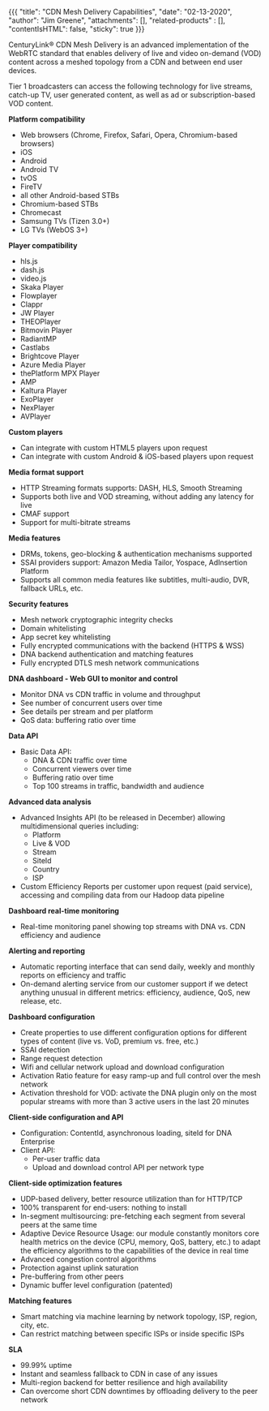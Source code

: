 {{{
  "title": "CDN Mesh Delivery Capabilities",
  "date": "02-13-2020",
  "author": "Jim Greene",
  "attachments": [],
  "related-products" : [],
  "contentIsHTML": false,
  "sticky": true
}}}

CenturyLink® CDN Mesh Delivery is an advanced implementation of the WebRTC standard that enables delivery of live and video on-demand (VOD) content across a meshed topology from a CDN and between end user devices.

Tier 1 broadcasters can access the following technology for live streams, catch-up TV, user generated content, as well as ad or subscription-based VOD content.

**Platform compatibility**

* Web browsers (Chrome, Firefox, Safari, Opera, Chromium-based browsers)
* iOS
* Android
* Android TV
* tvOS
* FireTV
* all other Android-based STBs
* Chromium-based STBs
* Chromecast
* Samsung TVs (Tizen 3.0+)
* LG TVs (WebOS 3+)

**Player compatibility**

* hls.js
* dash.js
* video.js
* Skaka Player
* Flowplayer
* Clappr
* JW Player
* THEOPlayer
* Bitmovin Player
* RadiantMP
* Castlabs
* Brightcove Player
* Azure Media Player
* thePlatform MPX Player
* AMP
* Kaltura Player
* ExoPlayer
* NexPlayer
* AVPlayer

**Custom players**

* Can integrate with custom HTML5 players upon request
* Can integrate with custom Android & iOS-based players upon request

**Media format support**

* HTTP Streaming formats supports: DASH, HLS, Smooth Streaming
* Supports both live and VOD streaming, without adding any latency for live
* CMAF support
* Support for multi-bitrate streams

**Media features**

* DRMs, tokens, geo-blocking & authentication mechanisms supported
* SSAI providers support: Amazon Media Tailor, Yospace, AdInsertion Platform
* Supports all common media features like subtitles, multi-audio, DVR, fallback URLs, etc.

**Security features**

* Mesh network cryptographic integrity checks
* Domain whitelisting
* App secret key whitelisting
* Fully encrypted communications with the backend (HTTPS & WSS)
* DNA backend authentication and matching features
* Fully encrypted DTLS mesh network communications

**DNA dashboard - Web GUI to monitor and control**

* Monitor DNA vs CDN traffic in volume and throughput
* See number of concurrent users over time
* See details per stream and per platform
* QoS data: buffering ratio over time

**Data API**

* Basic Data API:
   - DNA & CDN traffic over time
   - Concurrent viewers over time
   - Buffering ratio over time
   - Top 100 streams in traffic, bandwidth and audience

**Advanced data analysis**

* Advanced Insights API (to be released in December) allowing multidimensional queries including:
   - Platform
   - Live & VOD
   - Stream
   - SiteId
   - Country
   - ISP
* Custom Efficiency Reports per customer upon request (paid service), accessing and compiling data from our Hadoop data pipeline

**Dashboard real-time monitoring**

* Real-time monitoring panel showing top streams with DNA vs. CDN efficiency and audience

**Alerting and reporting**

* Automatic reporting interface that can send daily, weekly and monthly reports on efficiency and traffic
* On-demand alerting service from our customer support if we detect anything unusual in different metrics: efficiency, audience, QoS, new release, etc.

**Dashboard configuration**

* Create properties to use different configuration options for different types of content (live vs. VoD, premium vs. free, etc.)
* SSAI detection
* Range request detection
* Wifi and cellular network upload and download configuration
* Activation Ratio feature for easy ramp-up and full control over the mesh network
* Activation threshold for VOD: activate the DNA plugin only on the most popular streams with more than 3 active users in the last 20 minutes

**Client-side configuration and API**

* Configuration: ContentId, asynchronous loading, siteId for DNA Enterprise
* Client API:
   - Per-user traffic data
   - Upload and download control API per network type

**Client-side optimization features**

* UDP-based delivery, better resource utilization than for HTTP/TCP
* 100% transparent for end-users: nothing to install
* In-segment multisourcing: pre-fetching each segment from several peers at the same time
* Adaptive Device Resource Usage: our module constantly monitors core health metrics on the device (CPU, memory, QoS, battery, etc.) to adapt the efficiency algorithms to the capabilities of the device in real time
* Advanced congestion control algorithms
* Protection against uplink saturation
* Pre-buffering from other peers
* Dynamic buffer level configuration (patented)

**Matching features**

* Smart matching via machine learning by network topology, ISP, region, city, etc.
* Can restrict matching between specific ISPs or inside specific ISPs

**SLA**

* 99.99% uptime
* Instant and seamless fallback to CDN in case of any issues
* Multi-region backend for better resilience and high availability
* Can overcome short CDN downtimes by offloading delivery to the peer network
